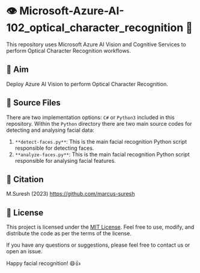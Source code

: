 # 👁️ Microsoft-Azure-AI-102_optical_character_recognition 👥

This repository uses Microsoft Azure AI Vision and Cognitive Services to perform Optical Character Recognition workflows.

## 🎯 Aim
Deploy Azure AI Vision to perform Optical Character Recognition.

## 📁 Source Files
There are two implementation options: `C#` or `Python3` included in this repository. Within the `Python` directory there are two main source codes for detecting and analysing facial data:
1. `**detect-faces.py**`: This is the main facial recognition Python script responsible for detecting faces.
2. `**analyze-faces.py**`: This is the main facial recognition Python script responsible for analysing facial features.

## 📌 Citation
M.Suresh (2023)
https://github.com/marcus-suresh 

## 📄 License
This project is licensed under the [MIT License](LICENSE). Feel free to use, modify, and distribute the code as per the terms of the license.

If you have any questions or suggestions, please feel free to contact us or open an issue.

Happy facial recognition! 😄👍
